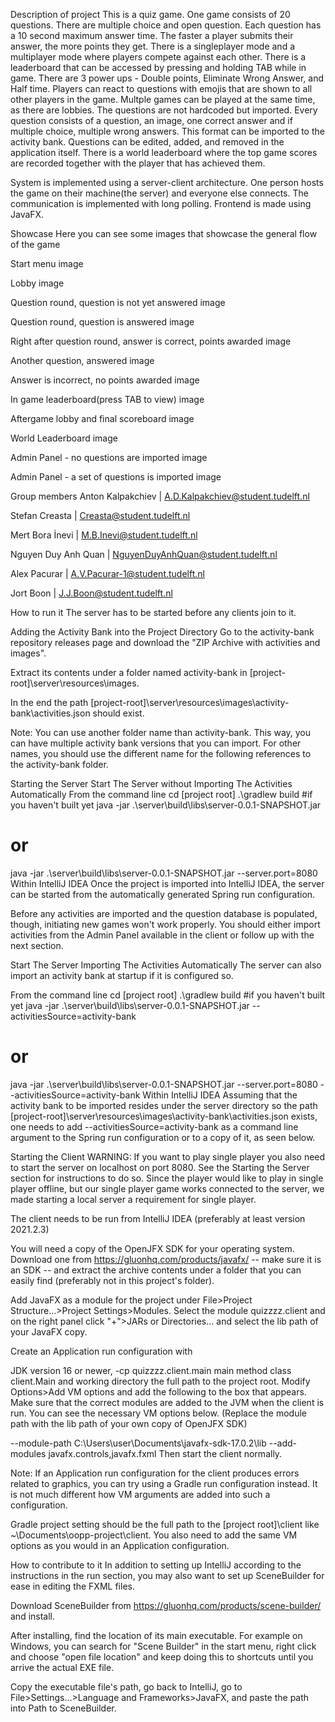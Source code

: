 Description of project
This is a quiz game. One game consists of 20 questions. There are multiple choice and open question. Each question has a 10 second maximum answer time. The faster a player submits their answer, the more points they get. There is a singleplayer mode and a multiplayer mode where players compete against each other. There is a leaderboard that can be accessed by pressing and holding TAB while in game. There are 3 power ups - Double points, Eliminate Wrong Answer, and Half time. Players can react to questions with emojis that are shown to all other players in the game. Multple games can be played at the same time, as there are lobbies. The questions are not hardcoded but imported. Every question consists of a question, an image, one correct answer and if multiple choice, multiple wrong answers. This format can be imported to the activity bank. Questions can be edited, added, and removed in the application itself. There is a world leaderboard where the top game scores are recorded together with the player that has achieved them.

System is implemented using a server-client architecture. One person hosts the game on their machine(the server) and everyone else connects. The communication is implemented with long polling. Frontend is made using JavaFX.

Showcase
Here you can see some images that showcase the general flow of the game

Start menu
image

Lobby
image

Question round, question is not yet answered
image

Question round, question is answered
image

Right after question round, answer is correct, points awarded
image

Another question, answered
image

Answer is incorrect, no points awarded
image

In game leaderboard(press TAB to view)
image

Aftergame lobby and final scoreboard
image

World Leaderboard
image

Admin Panel - no questions are imported
image

Admin Panel - a set of questions is imported
image

Group members
Anton Kalpakchiev | A.D.Kalpakchiev@student.tudelft.nl

Stefan Creasta | Creasta@student.tudelft.nl

Mert Bora İnevi | M.B.Inevi@student.tudelft.nl

Nguyen Duy Anh Quan | NguyenDuyAnhQuan@student.tudelft.nl

Alex Pacurar | A.V.Pacurar-1@student.tudelft.nl

Jort Boon | J.J.Boon@student.tudelft.nl

How to run it
The server has to be started before any clients join to it.

Adding the Activity Bank into the Project Directory
Go to the activity-bank repository releases page and download the "ZIP Archive with activities and images".

Extract its contents under a folder named activity-bank in
[project-root]\server\resources\images\.

In the end the path
[project-root]\server\resources\images\activity-bank\activities.json
should exist.

Note: You can use another folder name than activity-bank. This way, you can have multiple activity bank versions that you can import. For other names, you should use the different name for the following references to the activity-bank folder.

Starting the Server
Start The Server without Importing The Activities Automatically
From the command line
cd [project root]
.\gradlew build #if you haven't built yet
java -jar .\server\build\libs\server-0.0.1-SNAPSHOT.jar
# or
java -jar .\server\build\libs\server-0.0.1-SNAPSHOT.jar --server.port=8080
Within IntelliJ IDEA
Once the project is imported into IntelliJ IDEA, the server can be started from the automatically generated Spring run configuration.

Before any activities are imported and the question database is populated, though, initiating new games won't work properly. You should either import activities from the Admin Panel available in the client or follow up with the next section.

Start The Server Importing The Activities Automatically
The server can also import an activity bank at startup if it is configured so.

From the command line
cd [project root]
.\gradlew build #if you haven't built yet
java -jar .\server\build\libs\server-0.0.1-SNAPSHOT.jar --activitiesSource=activity-bank
# or
java -jar .\server\build\libs\server-0.0.1-SNAPSHOT.jar --server.port=8080 --activitiesSource=activity-bank
Within IntelliJ IDEA
Assuming that the activity bank to be imported resides under the server directory so the path
[project-root]\server\resources\images\activity-bank\activities.json
exists, one needs to add --activitiesSource=activity-bank as a command line argument to the Spring run configuration or to a copy of it, as seen below.



Starting the Client
WARNING: If you want to play single player you also need to start the server on localhost on port 8080. See the Starting the Server section for instructions to do so. Since the player would like to play in single player offline, but our single player game works connected to the server, we made starting a local server a requirement for single player.

The client needs to be run from IntelliJ IDEA (preferably at least version 2021.2.3)

You will need a copy of the OpenJFX SDK for your operating system. Download one from https://gluonhq.com/products/javafx/ -- make sure it is an SDK -- and extract the archive contents under a folder that you can easily find (preferably not in this project's folder).

Add JavaFX as a module for the project under File>Project Structure...>Project Settings>Modules. Select the module quizzzz.client and on the right panel click "+">JARs or Directories... and select the lib path of your JavaFX copy.

Create an Application run configuration with

JDK version 16 or newer,
-cp quizzzz.client.main
main method class client.Main
and working directory the full path to the project root.
Modify Options>Add VM options and add the following to the box that appears.
Make sure that the correct modules are added to the JVM when the client is run. You can see the necessary VM options below. (Replace the module path with the lib path of your own copy of OpenJFX SDK)

--module-path C:\Users\user\Documents\javafx-sdk-17.0.2\lib 
--add-modules javafx.controls,javafx.fxml
Then start the client normally.

Note: If an Application run configuration for the client produces errors related to graphics, you can try using a Gradle run configuration instead. It is not much different how VM arguments are added into such a configuration.

Gradle project setting should be the full path to the [project root]\client like ~\Documents\oopp-project\client. You also need to add the same VM options as you would in an Application configuration.

How to contribute to it
In addition to setting up IntelliJ according to the instructions in the run section, you may also want to set up SceneBuilder for ease in editing the FXML files.

Download SceneBuilder from https://gluonhq.com/products/scene-builder/ and install.

After installing, find the location of its main executable. For example on Windows, you can search for "Scene Builder" in the start menu, right click and choose "open file location" and keep doing this to shortcuts until you arrive the actual EXE file.

Copy the executable file's path, go back to IntelliJ, go to File>Settings...>Language and Frameworks>JavaFX, and paste the path into Path to SceneBuilder.
